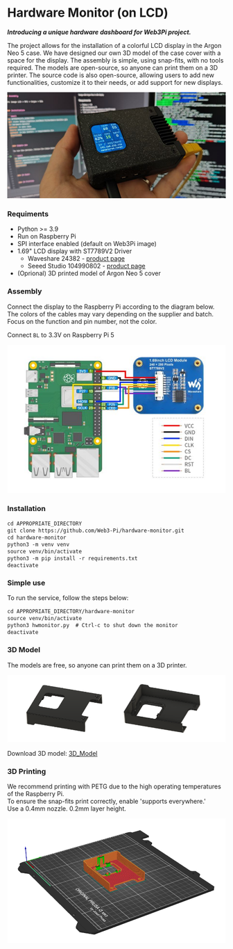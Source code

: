 # Hardware Monitor (on LCD)


***Introducing a unique hardware dashboard for Web3Pi project.*** 

The project allows for the installation of a colorful LCD display in the Argon Neo 5 case. We have designed our own 3D model of the case cover with a space for the display. The assembly is simple, using snap-fits, with no tools required. The models are open-source, so anyone can print them on a 3D printer. The source code is also open-source, allowing users to add new functionalities, customize it to their needs, or add support for new displays.

<p align="center">
  <img src="docs/img/ArgonMainImage1.jpg">
</p>


### Requiments

- Python >= 3.9
- Run on Raspberry Pi
- SPI interface enabled (default on Web3Pi image)
- 1.69" LCD display with ST7789V2 Driver
  - Waveshare 24382 - [product page](https://www.waveshare.com/1.69inch-lcd-module.htm)
  - Seeed Studio 104990802 - [product page](https://www.seeedstudio.com/1-69inch-240-280-Resolution-IPS-LCD-Display-Module-p-5755.html)
- (Oprional) 3D printed model of Argon Neo 5 cover

### Assembly

Connect the display to the Raspberry Pi according to the diagram below.  
The colors of the cables may vary depending on the supplier and batch. Focus on the function and pin number, not the color.

Connect `BL` to 3.3V on Raspberry Pi 5

![RPI_lcd_module.jpg](docs/img/RPI_lcd_module.jpg)


### Installation

```shell
cd APPROPRIATE_DIRECTORY
git clone https://github.com/Web3-Pi/hardware-monitor.git
cd hardware-monitor
python3 -m venv venv
source venv/bin/activate
python3 -m pip install -r requirements.txt
deactivate
```


### Simple use

To run the service, follow the steps below:

```shell
cd APPROPRIATE_DIRECTORY/hardware-monitor
source venv/bin/activate
python3 hwmonitor.py  # Ctrl-c to shut down the monitor
deactivate
```


### 3D Model

The models are free, so anyone can print them on a 3D printer.

![3D_Model.png](docs/img/3D_Model.png)

Download 3D model: [3D_Model](docs/3D_Model)

### 3D Printing

We recommend printing with PETG due to the high operating temperatures of the Raspberry Pi.  
To ensure the snap-fits print correctly, enable 'supports everywhere.'  
Use a 0.4mm nozzle. 0.2mm layer height.



![PrintBed.png](docs/img/PrintBed.png)